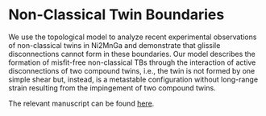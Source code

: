 # Non-Classical Twin Boundaries

We use the topological model to analyze recent experimental observations of non-classical twins in Ni2MnGa and demonstrate that glissile disconnections cannot form in these boundaries. Our model describes the formation of misfit-free non-classical TBs through the interaction of active disconnections of two compound twins, i.e., the twin is not formed by one simple shear but, instead, is a metastable configuration without long-range strain resulting from the impingement of two compound twins.

The relevant manuscript can be found [here](https://doi.org/10.1016/j.actamat.2023.119131).

